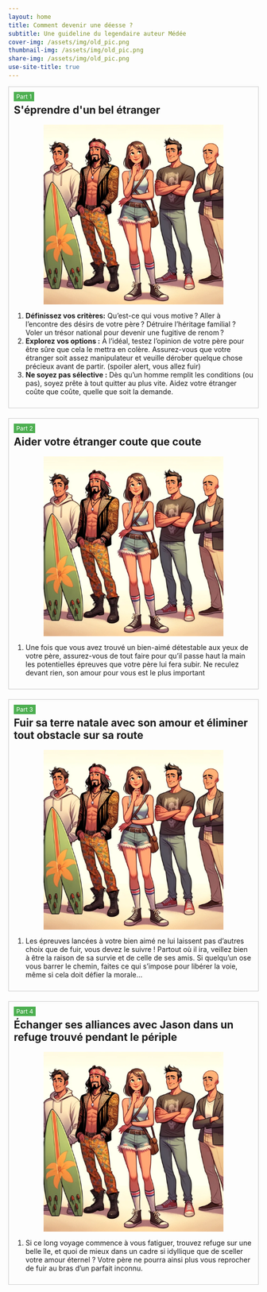 ```yaml
---
layout: home
title: Comment devenir une déesse ?
subtitle: Une guideline du legendaire auteur Médée
cover-img: /assets/img/old_pic.png
thumbnail-img: /assets/img/old_pic.png
share-img: /assets/img/old_pic.png
use-site-title: true
---
```


<div style="border: 1px solid #ccc; padding: 10px; margin-bottom: 20px;">
    <div style="font-size: 0.85em; color: #fff; background-color: #4CAF50; padding: 2px 5px; width: fit-content; margin-bottom: 5px;">Part 1</div>
    <h2 style="margin-top: 0;">S'éprendre d'un bel étranger</h2>
    <img src="/assets/img/guys.png" alt="Protecting Eyes Image" style="display: block; margin: 0 auto; max-width: 75%; height: auto;">
    <ol>
        <li>
            <strong>Définissez vos critères:</strong> <span style="text-align: justify;"> Qu’est-ce qui vous motive ? Aller à l’encontre des désirs de votre père ? Détruire l’héritage familial ? Voler un trésor national pour devenir une fugitive de renom ?</span>
        </li>
        <li>
            <strong>Explorez vos options :</strong> <span style="text-align: justify;"> À l’idéal, testez l’opinion de votre père pour être sûre que cela le mettra en colère. Assurez-vous que votre étranger soit assez manipulateur et veuille dérober quelque chose précieux avant de partir. (spoiler alert, vous allez fuir)</span>
        </li>
        <li>
            <strong>Ne soyez pas sélective :</strong> <span style="text-align: justify;"> Dès qu’un homme remplit les conditions (ou pas), soyez prête à tout quitter au plus vite. Aidez votre étranger coûte que coûte, quelle que soit la demande.</span>
        </li>
    </ol>
</div>

<div style="border: 1px solid #ccc; padding: 10px; margin-bottom: 20px;">
    <div style="font-size: 0.85em; color: #fff; background-color: #4CAF50; padding: 2px 5px; width: fit-content; margin-bottom: 5px;">Part 2</div>
    <h2 style="margin-top: 0;">Aider votre étranger coute que coute</h2>
    <img src="/assets/img/guys.png" alt="Protecting Eyes Image" style="display: block; margin: 0 auto; max-width: 75%; height: auto;">
    <ol>
        <li>
            <span style="text-align: justify;"> Une fois que vous avez trouvé un bien-aimé détestable aux yeux de votre père, assurez-vous de tout faire pour qu’il passe haut la main les potentielles épreuves que votre père lui fera subir. Ne reculez devant rien, son amour pour vous est le plus important</span>
        </li>
    </ol>
</div>

<div style="border: 1px solid #ccc; padding: 10px; margin-bottom: 20px;">
    <div style="font-size: 0.85em; color: #fff; background-color: #4CAF50; padding: 2px 5px; width: fit-content; margin-bottom: 5px;">Part 3</div>
    <h2 style="margin-top: 0;">Fuir sa terre natale avec son amour et éliminer tout obstacle sur sa route</h2>
    <img src="/assets/img/guys.png" alt="Protecting Eyes Image" style="display: block; margin: 0 auto; max-width: 75%; height: auto;">
    <ol>
        <li>
            <span style="text-align: justify;"> Les épreuves lancées à votre bien aimé ne lui laissent pas d’autres choix que de fuir, vous devez le suivre ! Partout où il ira, veillez bien à être la raison de sa survie et de celle de ses amis. Si quelqu’un ose vous barrer le chemin, faites ce qui s’impose pour libérer la voie, même si cela doit défier la morale…
        </li>
    </ol>
</div>

<div style="border: 1px solid #ccc; padding: 10px; margin-bottom: 20px;">
    <div style="font-size: 0.85em; color: #fff; background-color: #4CAF50; padding: 2px 5px; width: fit-content; margin-bottom: 5px;">Part 4</div>
    <h2 style="margin-top: 0;">Échanger ses alliances avec Jason dans un refuge trouvé pendant le périple</h2>
    <img src="/assets/img/guys.png" alt="Protecting Eyes Image" style="display: block; margin: 0 auto; max-width: 75%; height: auto;">
    <ol>
        <li>
            <span style="text-align: justify;"> Si ce long voyage commence à vous fatiguer, trouvez refuge sur une belle île, et quoi de mieux dans un cadre si idyllique que de sceller votre amour éternel ? Votre père ne pourra ainsi plus vous reprocher de fuir au bras d’un parfait inconnu.
        </li>
    </ol>
</div>
